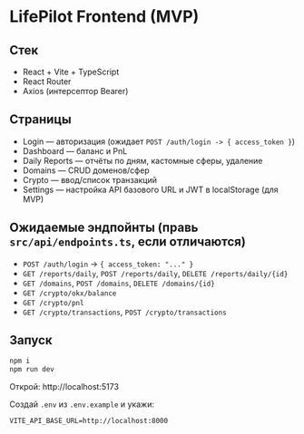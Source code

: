 
# LifePilot Frontend (MVP)

## Стек
- React + Vite + TypeScript
- React Router
- Axios (интерсептор Bearer)

## Страницы
- Login — авторизация (ожидает `POST /auth/login -> { access_token }`)
- Dashboard — баланс и PnL
- Daily Reports — отчёты по дням, кастомные сферы, удаление
- Domains — CRUD доменов/сфер
- Crypto — ввод/список транзакций
- Settings — настройка API базового URL и JWT в localStorage (для MVP)

## Ожидаемые эндпойнты (правь `src/api/endpoints.ts`, если отличаются)
- `POST /auth/login` → `{ access_token: "..." }`
- `GET /reports/daily`, `POST /reports/daily`, `DELETE /reports/daily/{id}`
- `GET /domains`, `POST /domains`, `DELETE /domains/{id}`
- `GET /crypto/okx/balance`
- `GET /crypto/pnl`
- `GET /crypto/transactions`, `POST /crypto/transactions`

## Запуск
```bash
npm i
npm run dev
```
Открой: http://localhost:5173

Создай `.env` из `.env.example` и укажи:
```
VITE_API_BASE_URL=http://localhost:8000
```

